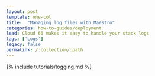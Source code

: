 ```yaml
---
layout: post
template: one-col
title:  "Managing log files with Maestro"
categories: how-to-guides/deployment
lead: Cloud 66 makes it easy to handle your stack logs
tags: ['Logs']
legacy: false
permalink: /:collection/:path
---
```


{% include tutorials/logging.md %}